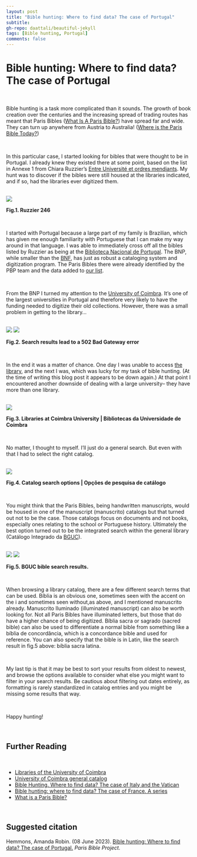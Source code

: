```yaml
---
layout: post
title: "Bible hunting: Where to find data? The case of Portugal"
subtitle:
gh-repo: daattali/beautiful-jekyll
tags: [Bible hunting, Portugal]
comments: false
---
```

<base target="_blank">

# **Bible hunting: Where to find data? The case of Portugal**

<br>

Bible hunting is a task more complicated than it sounds. The growth of book creation over the centuries and the increasing spread of trading routes has meant that Paris Bibles ([What Is A Paris Bible?](https://parisbible.github.io/2021-06-15-what_is_PB/)) have spread far and wide. They can turn up anywhere from Austria to Australia! ([Where is the Paris Bible Today?](https://parisbible.github.io/2021-06-22-WhereIsTheParisBibleToday/))

<br>

In this particular case, I started looking for bibles that were thought to be in Portugal. I already knew they existed there at some point, based on the list in Annexe 1 from Chiara Ruzzier’s [Entre Université et ordres mendiants](https://www.degruyter.com/document/doi/10.1515/9783110757392/). My hunt was to discover if the bibles were still housed at the libraries indicated, and if so, had the libraries ever digitized them.

<br>

<img src="/assets/biblehunt-portugal-fig1.png" style="zoom:100%;" />

**Fig.1. Ruzzier 246**

<br>

I started with Portugal because a large part of my family is Brazilian, which has given me enough familiarity with Portuguese that I can make my way around in that language. I was able to immediately cross off all the bibles listed by Ruzzier as being at the [Biblioteca Nacional de Portugal](https://www.bnportugal.gov.pt/). The BNP, while smaller than the [BNF](https://www.bnf.fr/fr), has just as robust a cataloging system and digitization program. The Paris Bibles there were already identified by the PBP team and the data added to [our list](https://github.com/parisbible/manuscripts). 

<br>

From the BNP I turned my attention to the [University of Coimbra](https://www.uc.pt/en). It’s one of the largest universities in Portugal and therefore very likely to have the funding needed to digitize their old collections. However, there was a small problem in getting to the library…

<br>

<img src="/assets/biblehunt-portugal-fig2.png" style="zoom:100%;" />
<img src="/assets/biblehunt-portugal-fig3.png" style="zoom:100%;" />

**Fig.2. Search results lead to a 502 Bad Gateway error**

<br>

In the end it was a matter of chance. One day I was unable to access [the library](https://www.uc.pt/sibuc/Bibliotecas), and the next I was, which was lucky for my task of bible hunting. (At the time of writing this blog post it appears to be down again.) At that point I encountered another downside of dealing with a large university– they have more than one library. 

<br>

<img src="/assets/biblehunt-portugal-fig4.png" style="zoom:100%;" />

**Fig.3. Libraries at Coimbra University | Bibliotecas da Universidade de Coimbra**

<br>

No matter, I thought to myself. I’ll just do a general search. But even with that I had to select the right catalog. 

<br>

<img src="/assets/biblehunt-portugal-fig5.png" style="zoom:100%;" />

**Fig.4. Catalog search options | Opções de pesquisa de catálogo**

<br>

You might think that the Paris Bibles, being handwritten manuscripts, would be housed in one of the manuscript (manuscrito) catalogs but that turned out not to be the case. Those catalogs focus on documents and not books, especially ones relating to the school or Portuguese history. Ultimately the best option turned out to be the integrated search within the general library (Catálogo Integrado da [BGUC](https://www.uc.pt/bguc/selecionar_pesquisa)). 

<br>

<img src="/assets/biblehunt-portugal-fig6.png" style="zoom:100%;" />
<img src="/assets/biblehunt-portugal-fig7.png" style="zoom:100%;" />

**Fig.5. BGUC bible search results.**

<br>

When browsing a library catalog, there are a few different search terms that can be used. Bíblia is an obvious one, sometimes seen with the accent on the i and sometimes seen without,as above, and I mentioned manuscrito already. Manuscrito Iluminado (illuminated manuscript) can also be worth looking for. Not all Paris Bibles have illuminated letters, but those that do have a higher chance of being digitized. Bíblia sacra or sagrado (sacred bible) can also be used to differentiate a normal bible from something like a bíblia de concordância, which is a concordance bible and used for reference. You can also specify that the bible is in Latin, like the search result in fig.5 above: bíblia sacra latina. 

<br>

My last tip is that it may be best to sort your results from oldest to newest, and browse the options available to consider what else you might want to filter in your search results. Be cautious about filtering out dates entirely, as formatting is rarely standardized in catalog entries and you might be missing some results that way.

<br>

Happy hunting!

<br>

## **Further Reading**

<br>

- [Libraries of the University of Coimbra](https://www.uc.pt/sibuc/Bibliotecas)
- [University of Coimbra general catalog](http://webopac.sib.uc.pt/search~S17)
- [Bible Hunting. Where to find data? The case of Italy and the Vatican](https://parisbible.github.io/2022-10-31-bible-hunting-Italy/)
- [Bible hunting: where to find data? The case of France. A series](https://parisbible.github.io/2021-08-31-BibleHuntingFrance/)
- [What is a Paris Bible?](https://parisbible.github.io/2021-06-15-what_is_PB/)

<br>

## **Suggested citation**
Hemmons, Amanda Robin. (08 June 2023). [Bible hunting: Where to find data? The case of Portugal.](https://parisbible.github.io/23-06-08-bible-hunting-Portugal/) *Paris Bible Project.*




